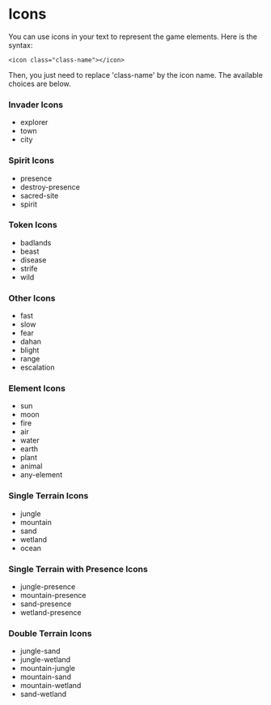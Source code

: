 # Icons

You can use icons in your text to represent the game elements. Here is the syntax:
```
<icon class="class-name"></icon>
```
Then, you just need to replace 'class-name' by the icon name. The available choices are below.

### Invader Icons

- explorer
- town
- city

### Spirit Icons

- presence
- destroy-presence
- sacred-site
- spirit

### Token Icons

- badlands
- beast
- disease
- strife
- wild

### Other Icons

- fast
- slow
- fear
- dahan
- blight
- range
- escalation

### Element Icons

- sun
- moon
- fire
- air
- water
- earth
- plant
- animal
- any-element

### Single Terrain Icons

- jungle
- mountain
- sand
- wetland
- ocean

### Single Terrain with Presence Icons

- jungle-presence
- mountain-presence
- sand-presence
- wetland-presence

### Double Terrain Icons

- jungle-sand
- jungle-wetland
- mountain-jungle
- mountain-sand
- mountain-wetland
- sand-wetland